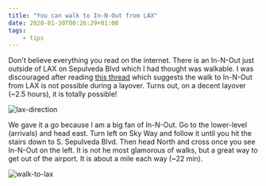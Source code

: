 ```yaml
---
title: "You can walk to In-N-Out from LAX"
date: 2020-01-30T00:26:29+01:00
tags:
    - tips
---
```



Don't believe everything you read on the internet. There is an In-N-Out just outside of LAX on Sepulveda Blvd which I had thought was walkable. I was discouraged after reading [this thread](https://www.yelp.com/topic/los-angeles-in-n-out-next-to-lax-walkable) which suggests the walk to In-N-Out from LAX is not possible during a layover. Turns out, on a decent layover (\~2.5 hours), it is totally possible!

![lax-direction](/lax_walk.png)

We gave it a go because I am a big fan of In-N-Out. Go to the lower-level (arrivals) and head east. Turn left on Sky Way and follow it until you hit the stairs down to S. Sepulveda Blvd. Then head North and cross once you see In-N-Out on the left. It is not he most glamorous of walks, but a great way to get out of the airport. It is about a mile each way (\~22 min).

![walk-to-lax](/lax.jpeg)
